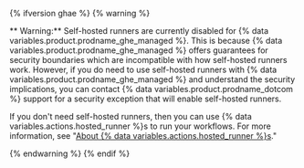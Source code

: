 {% ifversion ghae %}
{% warning %}

** Warning:** Self-hosted runners are currently disabled for {% data variables.product.prodname_ghe_managed %}. This is because {% data variables.product.prodname_ghe_managed %} offers guarantees for security boundaries which are incompatible with how self-hosted runners work. However, if you do need to use self-hosted runners with {% data variables.product.prodname_ghe_managed %} and understand the security implications, you can contact {% data variables.product.prodname_dotcom %} support for a security exception that will enable self-hosted runners.

If you don't need self-hosted runners, then you can use {% data variables.actions.hosted_runner %}s to run your workflows. For more information, see "[About {% data variables.actions.hosted_runner %}s](/actions/using-github-hosted-runners/about-ae-hosted-runners)."

{% endwarning %}
{% endif %}
